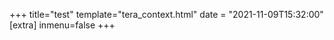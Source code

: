 +++
title="test"
template="tera_context.html"
date = "2021-11-09T15:32:00"
[extra]
inmenu=false
+++
